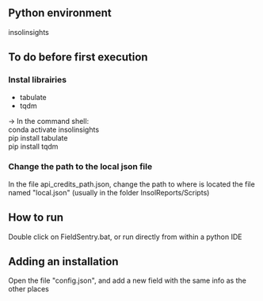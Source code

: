 ## Python environment

insolinsights

## To do before first execution

### Instal librairies

- tabulate  
- tqdm  

-> In the command shell:  
conda activate insolinsights  
pip install tabulate  
pip install tqdm  

### Change the path to the local json file 
In the file api_credits_path.json, change the path to where is located the file named "local.json" (usually in the folder InsolReports/Scripts)

## How to run

Double click on FieldSentry.bat, or run directly from within a python IDE

## Adding an installation

Open the file "config.json", and add a new field with the same info as the other places
